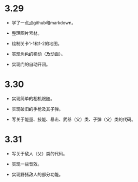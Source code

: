 # 3.29

- 学了一点点github和markdown。

- 整理图片素材。

- 绘制关卡1-1和1-2的地图。

- 实现角色的移动（及动画）。

- 实现门的自动开闭。

# 3.30

- 实现简单的相机跟随。

- 实现破旧的手枪及其子弹。

- 写关于能量、技能、暴击、武器（父）类、子弹（父）类的代码。

  

# 3.31

- 写关于敌人（父）类的代码。
- 实现一些音效。

- 实现野猪敌人的部分功能。





































